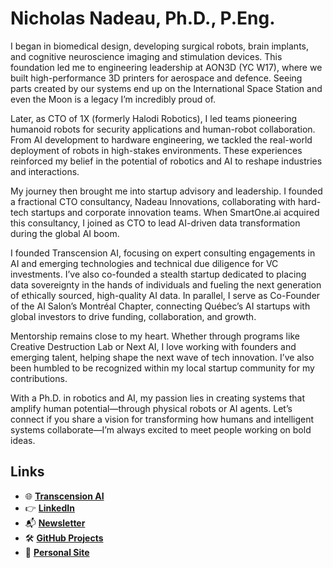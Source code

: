 # Nicholas Nadeau, Ph.D., P.Eng.

I began in biomedical design, developing surgical robots, brain implants, and cognitive neuroscience imaging and stimulation devices. 
This foundation led me to engineering leadership at AON3D (YC W17), where we built high-performance 3D printers for aerospace and defence. 
Seeing parts created by our systems end up on the International Space Station and even the Moon is a legacy I’m incredibly proud of.

Later, as CTO of 1X (formerly Halodi Robotics), I led teams pioneering humanoid robots for security applications and human-robot collaboration. 
From AI development to hardware engineering, we tackled the real-world deployment of robots in high-stakes environments. 
These experiences reinforced my belief in the potential of robotics and AI to reshape industries and interactions.

My journey then brought me into startup advisory and leadership. 
I founded a fractional CTO consultancy, Nadeau Innovations, collaborating with hard-tech startups and corporate innovation teams. 
When SmartOne.ai acquired this consultancy, I joined as CTO to lead AI-driven data transformation during the global AI boom.

I founded Transcension AI, focusing on expert consulting engagements in AI and emerging technologies and technical due diligence for VC investments. 
I’ve also co-founded a stealth startup dedicated to placing data sovereignty in the hands of individuals and fueling the next generation of ethically sourced, high-quality AI data. 
In parallel, I serve as Co-Founder of the AI Salon’s Montréal Chapter, connecting Québec’s AI startups with global investors to drive funding, collaboration, and growth.

Mentorship remains close to my heart. 
Whether through programs like Creative Destruction Lab or Next AI, I love working with founders and emerging talent, helping shape the next wave of tech innovation. 
I’ve also been humbled to be recognized within my local startup community for my contributions.

With a Ph.D. in robotics and AI, my passion lies in creating systems that amplify human potential—through physical robots or AI agents. 
Let’s connect if you share a vision for transforming how humans and intelligent systems collaborate—I’m always excited to meet people working on bold ideas.

## Links

- 🌐 [**Transcension AI**](https://transcension.ai/)  
- 👉 [**LinkedIn**](https://www.linkedin.com/in/engnadeau/)  
- 📬 [**Newsletter**](https://engnadeau.substack.com/)  
- 🛠️ [**GitHub Projects**](https://github.com/engnadeau)
- 🤗 [**Personal Site**](https://nicholasnadeau.com/)
